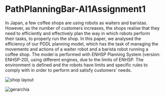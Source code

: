 # PathPlanningBar-AI1Assignment1
In Japan, a few coffee shops are using robots as waiters and baristas. However, as the number of customers increases, the shops realise that they need to efficiently and effectively plan the way in which robots perform their tasks, to properly run the shop.
In this paper, we analysed the efficiency of our PDDL planning model, which has the task of managing the movements and actions of a waiter robot and a barista robot running a coffee shop. The model is performed with ENHSP Planning System (version: ENHSP-20), using different engines, due to the limits of ENHSP. The environment is defined and the robots have limits and specific rules to comply with in order to perform and satisfy customers’ needs.

![shop layout](https://github.com/ClousTom/PathPlanningBar-AI1Assignment1/assets/117213899/364cfac6-d267-45e7-ae88-af1fa4164a9d)

![gerarchia](https://github.com/ClousTom/PathPlanningBar-AI1Assignment1/assets/117213899/bb9e4638-78fe-491c-8a87-00a34ba93a0b)
